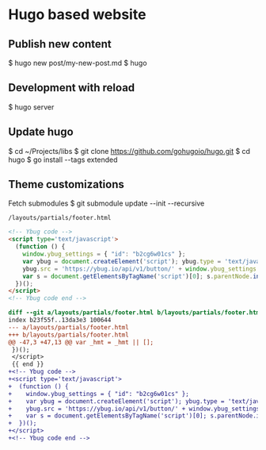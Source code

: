 # Hugo based website

## Publish new content

  $ hugo new post/my-new-post.md
  $ hugo

## Development with reload

  $ hugo server

## Update hugo

  $ cd ~/Projects/libs
  $ git clone https://github.com/gohugoio/hugo.git
  $ cd hugo
  $ go install --tags extended

## Theme customizations

Fetch submodules
    $  git submodule update --init --recursive

`/layouts/partials/footer.html`

```html
<!-- Ybug code -->
<script type='text/javascript'>
  (function () {
    window.ybug_settings = { "id": "b2cg6w01cs" };
    var ybug = document.createElement('script'); ybug.type = 'text/javascript'; ybug.async = true;
    ybug.src = 'https://ybug.io/api/v1/button/' + window.ybug_settings.id + '.js';
    var s = document.getElementsByTagName('script')[0]; s.parentNode.insertBefore(ybug, s);
  })();
</script>
<!-- Ybug code end -->
```

```diff
diff --git a/layouts/partials/footer.html b/layouts/partials/footer.html
index b23f55f..13da3e3 100644
--- a/layouts/partials/footer.html
+++ b/layouts/partials/footer.html
@@ -47,3 +47,13 @@ var _hmt = _hmt || [];
 })();
 </script>
 {{ end }}
+<!-- Ybug code -->
+<script type='text/javascript'>
+  (function () {
+    window.ybug_settings = { "id": "b2cg6w01cs" };
+    var ybug = document.createElement('script'); ybug.type = 'text/javascript'; ybug.async = true;
+    ybug.src = 'https://ybug.io/api/v1/button/' + window.ybug_settings.id + '.js';
+    var s = document.getElementsByTagName('script')[0]; s.parentNode.insertBefore(ybug, s);
+  })();
+</script>
+<!-- Ybug code end -->
```
